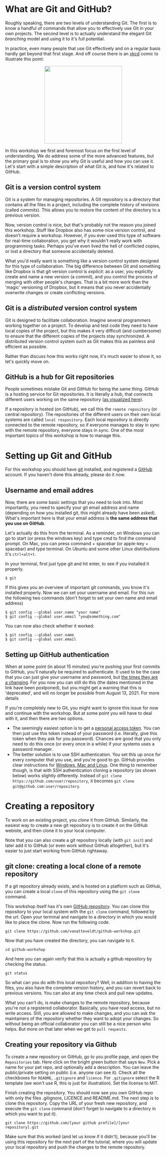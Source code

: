 # What are Git and GitHub?

Roughly speaking, there are two levels of understanding Git.
The first is to know a handful of commands that allow you to effectively use
Git in your own projects. The second level is to actually understand the elegant 
Git *branching* model and using it to it's full potential.

In practice, even many people that use Git effectively and on a regular basis 
hardly get beyond that first stage. And off course there is an [xkcd](https://www.xkcd.com) comic to illustrate this point:

<div style="text-align:center"><img src="https://imgs.xkcd.com/comics/git.png" width="250" style="text-align:center"></div>

In this workshop we first and foremost focus on the first level of understanding.
We do address some of the more advanced features, but the primary goal is to show you
why Git is useful and how you can use it. Let's start with a simple description of what Git is, and how it's related to GitHub.

## Git is a version control system
Git is a system for managing repositories.
A Git repository is a directory that contains all the files in a project,
including the complete history of revisions (called *commits*). 
This allows you to restore the content of the directory to a previous version.

Now, version control is nice, but that's probably not the reason you joined
this workshop. Stuff like Dropbox also has some nice version control, and doesn't
require a workshop. However, if you ever used this type of software for real-time
collaboration, you get why it wouldn't really work with programming tasks. Perhaps
you've even lived the hell of conflicted copies, or lost a directory that someone
accidentally deleted. 

What you'd really want is something like a version control
system designed for this type of collaboration. 
The big difference between Git and something like Dropbox is that git version control is *explicit*:
as a user, you explicitly create and name a new version (a *commit*), and you control the process of merging with other people's changes.
That is a bit more work than the 'magic' versioning of Dropbox, but it means that you never accidentally overwrite changes or create conflicting versions. 

## Git is a *distributed* version control system
Git is designed to facilitate collaboration.
Imagine several programmers working together on a project.
To develop and test code they need to have local copies of the project,
but this makes it very difficult (and cumbersome) to ensure that the different
copies of the projects stay synchronized. 
A distributed version control system such as Git makes this as painless and efficient
as possible.

Rather than discuss how this works right now, it's much easier to show it, so
let's quickly move on.

## GitHub is a hub for Git repositories
People sometimes mistake Git and GitHub for being the same thing.
GitHub is a hosting service for Git repositories. 
It is literally a hub, that connects different users working
on the same repository ([as visualized here](https://phpenthusiast.com/blog/the-essentials-of-git-and-github-for-web-developers#local_vs_remote_repo)).

If a repository is hosted (on GitHub), we call this the `remote repository` (or central repository). 
The repositories of the different users on their own local systems are called `local respository`.
Each local repository is directly connected to the remote repository, so if everyone manages to stay in sync with the remote repository, everyone stays in sync.
One of the most important topics of this workshop is how to manage this.


# Setting up Git and GitHub

For this workshop you should have [git](https://github.com/git-guides/install-git) installed, and registered a [GitHub](https://github.com/) account. If you haven't done this already, please do it now.

## Username and email addres

Now, there are some basic settings that you need to look into. 
Most importantly, you need to specify your git email address and name (depending
on how you installed git, this might already have been asked).
What's important here is that your email address is **the same address that you
use on GitHub**. 

Let's actually do this from the terminal. As a reminder, on Windows you can go to start (or press the windows key) and type cmd to find the command prompt. On Mac, you can press command + spacebar (or apple-key + spacebar) and type terminal. On Ubuntu and some other Linux distributions it's `ctrl+alt+t`.

In your terminal, first just type git and hit enter, to see if you installed it properly.

```
$ git
```

If this gives you an overview of important git commands, you know it's installed properly. 
Now we can set your username and email. For this run the following two commands (don't forget
to set your own name and email address)

```
$ git config --global user.name "your name"
$ git config --global user.email "you@something.com"
```

You can now also check whether it worked:

```
$ git config --global user.name
$ git config --global user.email
```


## Setting up GitHub authentication

When at some point (in about 15 minutes) you're pushing your first commits to 
GitHub, you'll naturally be required to authenticate. It used to be the case
that you can just give your username and password, but [the times they are a changing](https://github.blog/2020-12-15-token-authentication-requirements-for-git-operations/#what-you-need-to-do-today).
For you now you can still do this (the dates mentioned in the link have been postponed), but you might get a warning that this is 'deprecated',
and will no longer be possible from August 13, 2021. For more details 

If you're completely new to Git, you might want to ignore this issue for now and continue
with the workshop. But at some point you will have to deal with it, and then there
are two options.

* The seemingly easiest option is to get a [personal access token](https://docs.github.com/en/github/authenticating-to-github/creating-a-personal-access-token). You can then just use this token instead of your password (i.e. literally, give this token when they ask for you password). Chances are good that you only need to do this once (or every once in a while) if your systems uses a password manager.
* The better solution is to use SSH authentication. You set this up once for every computer that you use, and you're good to go. GitHub provides clear instructions for [Windows, Mac and Linux](https://docs.github.com/en/github/authenticating-to-github/generating-a-new-ssh-key-and-adding-it-to-the-ssh-agent#generating-a-new-ssh-key). One thing to remember though, is that with SSH authentication cloning a repository (as shown below) works slightly differently. Instead of `git clone https://github.com/user/repository`, it becomes `git clone git@github.com:user/repository`.

# Creating a repository

To work on an existing project, you *clone* it from GitHub. 
Similarly, the easiest way to create a new git repository is to create it on the GitHub webiste, and then clone it to your local  computer.

Note that you can also create a git repository locally (with `git init`) and later add it to GitHub (or even work without GitHub altogether),
but it's easier to just start working from GitHub rightaway.   

## git clone: creating a local clone of a remote repository

If a git repository already exists, and is hosted on a platform such as GitHub,
you can create a local `clone` of this repository using the `git clone` command.

This workshop itself has it's own [GitHub repository](https://github.com/vanatteveldt/github-workshop). 
You can clone this repository to your local system with the `git clone` command,
followed by the url.
Open your terminal and navigate to a directory in which you would like to place
the clone. Now run the following code.

```
git clone https://github.com/vanatteveldt/github-workshop.git
```

Now that you have created the directory, you can navigate to it.

```
cd github-workshop
```

And here you can again verify that this is actually a github repository by checking the status.

```
git status
```

So what can you do with this local repository? Well, in addition to having the files,
you also have the complete version history, and you can revert back to previous versions.
You can also at any time check and pull new updates. 

What you can't do, is make changes to the remote repository, because you're not
a registered collaborator. Basically, you have read access, but no write access.
Still, you are allowed to make changes, and you can ask the maintainers of the
repository whether they want to adopt your changes. So without being an official collaborator
you can still be a nice person who helps. But more on that later when we get to `pull requests`.


## Creating your repository via Github

To create a new repository on GitHub, go to you profile page, and open the `Repositories` 
tab. Here click on the bright green button that says `New`. Pick a name for your pet
repo, and optionally add a description. You can leave the public/private setting on public (i.e. anyone can see it).
Check all the checkboxes for `README`, `.gitignore` and `licence`.
For `.gitignore` select the R template (we won't use R, this is just for illustration).
Set the license to MIT. 

Finish creating the repository. You should now see you own GitHub repo with only the files
.gitignore, LICENCE and README.md. The next step is to clone this repository.
Copy the URL of your fresh new repository, and execute the `git clone` command (don't 
forget to navigate to a directory in which you want to put it).

```
git clone https://github.com/[your github profile]/[your repository].git
```

Make sure that this worked (and let us know if it didn't), because you'll be using this
repository for the next part of the tutorial, where you will update your local repository
and push the changes to the remote repository.


## 